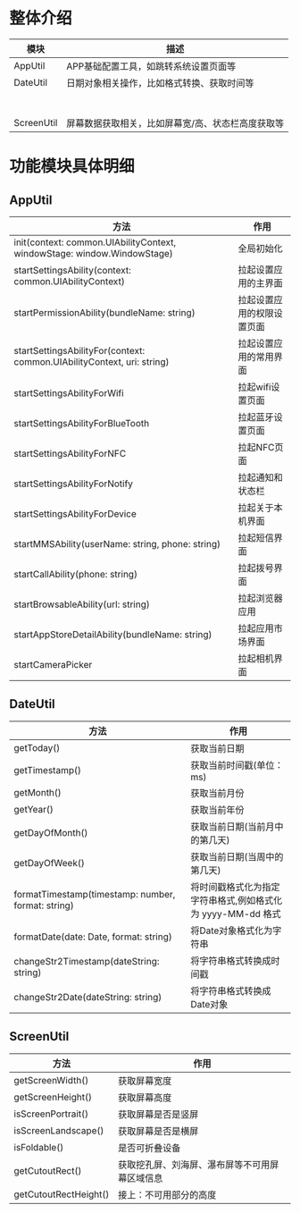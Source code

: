 # 整体介绍

| 模块         | 描述                        |
|------------|---------------------------|
| AppUtil    | APP基础配置工具，如跳转系统设置页面等      |
| DateUtil   | 日期对象相关操作，比如格式转换、获取时间等     |
|            |                           |
|            |                           |
|            |                           |
|            |                           |
|            |                           |
|            |                           |
|            |                           |
| ScreenUtil | 屏幕数据获取相关，比如屏幕宽/高、状态栏高度获取等 |

# 功能模块具体明细

## AppUtil

| 方法                                                                      | 作用            |
|-------------------------------------------------------------------------|---------------|
| init(context: common.UIAbilityContext, windowStage: window.WindowStage) | 全局初始化         |
| startSettingsAbility(context: common.UIAbilityContext)                  | 拉起设置应用的主界面    |
| startPermissionAbility(bundleName: string)                              | 拉起设置应用的权限设置页面 |
| startSettingsAbilityFor(context: common.UIAbilityContext, uri: string)  | 拉起设置应用的常用界面   |
| startSettingsAbilityForWifi                                             | 拉起wifi设置页面    |
| startSettingsAbilityForBlueTooth                                        | 拉起蓝牙设置页面      |
| startSettingsAbilityForNFC                                              | 拉起NFC页面       |
| startSettingsAbilityForNotify                                           | 拉起通知和状态栏      |
| startSettingsAbilityForDevice                                           | 拉起关于本机界面      |
| startMMSAbility(userName: string, phone: string)                        | 拉起短信界面        |
| startCallAbility(phone: string)                                         | 拉起拨号界面        |
| startBrowsableAbility(url: string)                                      | 拉起浏览器应用       |
| startAppStoreDetailAbility(bundleName: string)                          | 拉起应用市场界面      |
| startCameraPicker                                                       | 拉起相机界面        |

## DateUtil

| 方法                                                 | 作用                                   |
|----------------------------------------------------|--------------------------------------|
| getToday()                                         | 获取当前日期                               |
| getTimestamp()                                     | 获取当前时间戳(单位：ms)                       |
| getMonth()                                         | 获取当前月份                               |
| getYear()                                          | 获取当前年份                               |
| getDayOfMonth()                                    | 获取当前日期(当前月中的第几天)                     |
| getDayOfWeek()                                     | 获取当前日期(当周中的第几天)                      |
| formatTimestamp(timestamp: number, format: string) | 将时间戳格式化为指定字符串格式,例如格式化为 yyyy-MM-dd 格式 |
| formatDate(date: Date, format: string)             | 将Date对象格式化为字符串                       |
| changeStr2Timestamp(dateString: string)            | 将字符串格式转换成时间戳                         |
| changeStr2Date(dateString: string)                 | 将字符串格式转换成Date对象                      |

## ScreenUtil

| 方法                    | 作用                      |
|-----------------------|-------------------------|
| getScreenWidth()      | 获取屏幕宽度                  |
| getScreenHeight()     | 获取屏幕高度                  |
| isScreenPortrait()    | 获取屏幕是否是竖屏               |
| isScreenLandscape()   | 获取屏幕是否是横屏               |
| isFoldable()          | 是否可折叠设备                 |
| getCutoutRect()       | 获取挖孔屏、刘海屏、瀑布屏等不可用屏幕区域信息 |
| getCutoutRectHeight() | 接上：不可用部分的高度             |

